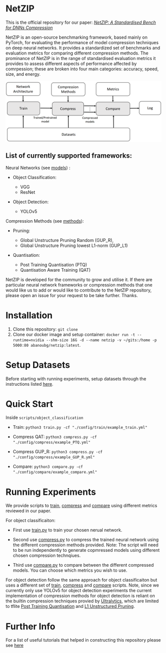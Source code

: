 # NetZIP
This is the official repository for our paper: [*NetZIP: A Standardised Bench for DNNs Compression*](https://link-url-here.org)

NetZIP is an open-source benchmarking framework, based mainly on PyTorch, for evaluating the performance of model compression techniques on deep neural networks. It provides a standardized set of benchmarks and evaluation metrics for comparing different compression methods. The prominance of NetZIP is in the range of standardised evaluation metrics it provides to assess different aspects of performance affected by comrpession; these are broken into four main categories: accuracy, speed, size, and energy.

![NetZip Overview](readme/NetZIP_overview.png)

## List of currently supported frameworks:
Neural Networks (see [models](models)) :
- Object Classification: 
	- VGG 
	- ResNet

- Object Detection: 
	- YOLOv5

Compression Methods (see [methods](methods)):
- Pruning: 
	- Global Unstructure Pruning Random (GUP_R), 
	- Global Unstructure Pruning lowest L1-norm (GUP_L1)

- Quantisation: 
	- Post Training Quantisation (PTQ)
	- Quantisation Aware Training (QAT)

NetZIP is developed for the community to grow and utilise it. If there are particular neural network frameworks or compression methods that one would like us to add or would like to contribute to the NetZIP repository, please open an issue for your request to be take further. Thanks.

# Installation
1) Clone this repository: `git clone` 
2) Clone our docker image and setup container: `docker run -t --runtime=nvidia --shm-size 16G -d --name netzip -v ~/gits:/home -p 5000:80 abanoubg/netzip:latest`.


# Setup Datasets
Before starting with running experiments, setup datasets through the instructions listed
[here](readme/preparing_datasets.md).

# Quick Start
Inside `scripts/object_classification`
- Train: `python3 train.py -cf "./config/train/example_train.yml"`

- Compress QAT: `python3 compress.py -cf "./config/compress/example_PTQ.yml"`

- Compress GUP_R: `python3 compress.py -cf "./config/compress/example_GUP_R.yml"`

- Compare: `python3 compare.py -cf "./config/compare/example_compare.yml"`

# Running Experiments
We provide scripts to [train](scripts/object_classificaiton/train.py), [compress](scripts/object_classificaiton/compress.py) and [compare](scripts/object_classificaiton/compare.py) using different metrics reviewed in our paper.

For object classificaiton:
- First use [train.py](scripts/object_classificaiton/train.py) to train your chosen nerual network. 

- Second use [compress.py](scripts/object_classificaiton/compress.py) to compress the trained neural network using the different compression methods provided. Note: The script will need to be run independently to generate copmressed models using different chosen compression technqiues. 

- Third use [compare.py](scripts/object_classificaiton/compare.py) to compare between the different compressed models. You can choose which metrics you wish to use. 

For object detection follow the same approach for object classificaiton but uses a different set of [train](scripts/object_detection/train.py), [compress](scripts/object_detection/compare.py) and [compare](scripts/object_detection/compare.py) scripts. Note, since we currently only use YOLOv5 for object detection experiments the current implementation of compression methods for object detection is reliant on the builtin compression techniques provied by [Ultralytics](https://github.com/ultralytics/yolov5), which are limited to tflite [Post Training Quantisation](models/yolov5/export.py) and [L1 Unstructured Pruning](models/yolov5/utils/torch_utils.py). 

# Further Info
For a list of useful tutorials that helped in constructing this repository please see [here](readme/useful_tutorials.md)

